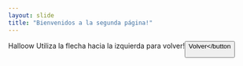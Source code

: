 ```yaml
---
layout: slide
title: "Bienvenidos a la segunda página!"
---
```

Halloow
Utiliza la flecha hacia la izquierda para volver!<button>Volver</button
